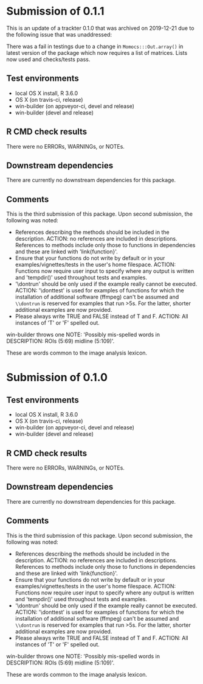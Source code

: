 # Submission of 0.1.1

This is an update of a trackter 0.1.0 that was archived on 2019-12-21 due to the following issue that was unaddressed:

There was a fail in testings due to a change in `Momocs:::Out.array()` in latest version of the package which now requires a list of matrices. Lists now used and checks/tests pass.



## Test environments
* local OS X install, R 3.6.0
* OS X (on travis-ci, release)
* win-builder (on appveyor-ci, devel and release)
* win-builder (devel and release)

## R CMD check results
There were no ERRORs, WARNINGs, or NOTEs. 

## Downstream dependencies
There are currently no downstream dependencies for this package.

## Comments
This is the third submission of this package. Upon second submission, the following was noted:

* References describing the methods should be included in the description. ACTION: no references are included in descriptions. References to methods include only those to functions in dependencies and these are linked with 'link{function}'.
* Ensure that your functions do not write by default or in your 
examples/vignettes/tests in the user's home filespace. ACTION: Functions now require user input to specify where any output is written and 'tempdir()'
used throughout tests and examples.
* '\\dontrun' should be only used if the example really cannot be executed. ACTION: '\\donttest' is used for examples of functions for which the installation of additional software (ffmpeg)  can't be assumed and `\\dontrun` is reserved for examples that run >5s. For the latter, shorter additional examples are now provided.
* Please always write TRUE and FALSE instead of T and F. ACTION: All instances of 'T' or 'F' spelled out.


win-builder throws one NOTE: 'Possibly mis-spelled words in DESCRIPTION:
  ROIs (5:69)
  midline (5:109)'. 
  
These are words common to the image analysis lexicon.

# Submission of 0.1.0

## Test environments
* local OS X install, R 3.6.0
* OS X (on travis-ci, release)
* win-builder (on appveyor-ci, devel and release)
* win-builder (devel and release)

## R CMD check results
There were no ERRORs, WARNINGs, or NOTEs. 

## Downstream dependencies
There are currently no downstream dependencies for this package.

## Comments
This is the third submission of this package. Upon second submission, the following was noted:

* References describing the methods should be included in the description. ACTION: no references are included in descriptions. References to methods include only those to functions in dependencies and these are linked with 'link{function}'.
* Ensure that your functions do not write by default or in your 
examples/vignettes/tests in the user's home filespace. ACTION: Functions now require user input to specify where any output is written and 'tempdir()'
used throughout tests and examples.
* '\\dontrun' should be only used if the example really cannot be executed. ACTION: '\\donttest' is used for examples of functions for which the installation of additional software (ffmpeg)  can't be assumed and `\\dontrun` is reserved for examples that run >5s. For the latter, shorter additional examples are now provided.
* Please always write TRUE and FALSE instead of T and F. ACTION: All instances of 'T' or 'F' spelled out.


win-builder throws one NOTE: 'Possibly mis-spelled words in DESCRIPTION:
  ROIs (5:69)
  midline (5:109)'. 
  
These are words common to the image analysis lexicon.
